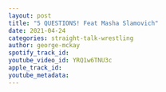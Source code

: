 ```yaml
---
layout: post
title: "5 QUESTIONS! Feat Masha Slamovich"
date: 2021-04-24
categories: straight-talk-wrestling
author: george-mckay
spotify_track_id: 
youtube_video_id: YRQ1w6TNU3c
apple_track_id: 
youtube_metadata: 
---
```

